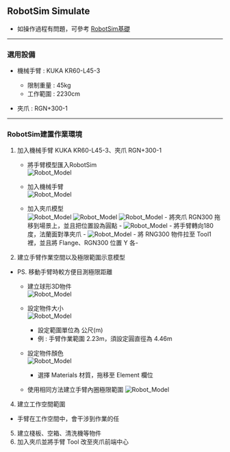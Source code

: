 ## RobotSim Simulate

- 如操作過程有問題，可參考 [RobotSim基礎](https://yazelin.github.io/usc2019-RobotSim/zh-tw/1RobotSimBasic.html)

---
### 選用設備

- 機械手臂 : KUKA KR60-L45-3
	- 限制重量 : 45kg
	- 工作範圍 : 2230cm
	
- 夾爪 : RGN+300-1

---
### RobotSim建置作業環境

1. 加入機械手臂 KUKA KR60-L45-3、夾爪 RGN+300-1
	- 將手臂模型匯入RobotSim                                              
		 ![Robot_Model](./image/RobotSim_Import_Model.png)
		 
	- 加入機械手臂                                                                                   
		![Robot_Model](./image/RobotSim_Import_Robot.png)

	- 加入夾爪模型                                                                                    
		![Robot_Model](./image/RobotSim_Import_New_Asset.png)
		![Robot_Model](./image/RobotSim_Import_RNG300.png)
		![Robot_Model](./image/RobotSim_Set_gripper.png)
			- 將夾爪 RGN300 拖移到場景上，並且把位置設為圓點
			- 
		![Robot_Model](./image/RobotSim_Set_Robot_Position.png)
			- 將手臂轉向180度，法蘭面對準夾爪
			- 
		![Robot_Model](./image/RobotSim_Set_Robot_Tool.png)
			- 將 RNG300 物件拉至 Tool1 裡，並且將 Flange、RGN300 位置 Y 各-
		
2. 建立手臂作業空間以及極限範圍示意模型

- PS. 移動手臂時較方便目測極限距離

	- 建立球形3D物件                                                                            
		![Robot_Model](./image/RobotSim_Add_Range_Sphere.png)
		
	- 設定物件大小                                                                                 
		![Robot_Model](./image/RobotSim_Range_Size.png)
		- 設定範圍單位為 公尺(m)
		- 例 : 手臂作業範圍 2.23m，須設定圓直徑為 4.46m            
         
	- 設定物件顏色                                                                                   
		![Robot_Model](./image/RobotSim_Range_Color.png)
		- 選擇 Materials 材質，拖移至 Element 欄位

	- 使用相同方法建立手臂內圈極限範圍
		![Robot_Model](./image/RobotSim_Add_Limit_Sphere.png)

4. 建立工作空間範圍
- 手臂在工作空間中，會干涉到作業的任
5. 建立棧板、空箱、清洗機等物件
6. 加入夾爪並將手臂 Tool 改至夾爪前端中心
<!--stackedit_data:
eyJoaXN0b3J5IjpbLTIxNzIxMjE5MSwtODA5MzMxODYxLC0yNz
czOTMyMjUsMjA5NzA2MTk2MSw4MTEyOTkyNDQsLTEyNTQ0MjE0
NzEsLTcwMTA1MDI5NSwtNDYxODU2ODEyLC02OTE2NTA4NDQsMj
A0MTE2NTA4MCwyOTQ1NDg2NjQsLTEzNDY5MjAyMTQsMjk0NTQ4
NjY0LDExODc2NjY3MywtNTk5OTQzMDU0LDE0NzUwMDEyMiw4MT
Q3MDIxMTQsLTE0MDE4MzgwMjQsMTQzODI0NTcxMywxNDc3Mzc0
OTY4XX0=
-->